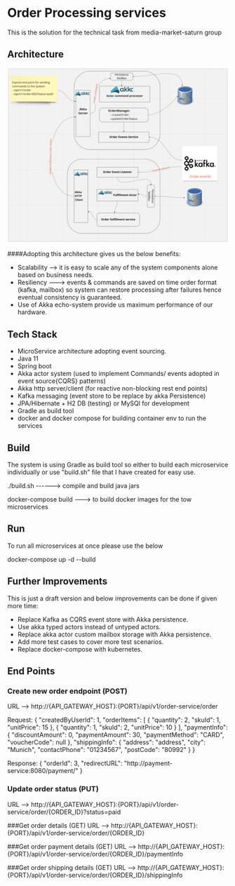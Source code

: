 # Order Processing services
This is the solution for the technical task from media-market-saturn group
 
 ## Architecture
 ![Alt text](docs/SystemArch.jpg?raw=true)

####Adopting this architecture gives us the below benefits:
- Scalability --> it is easy to scale any of the system components alone based on business needs.
- Resiliency ---> events & commands are saved on time order format (kafka, mailbox) so system can restore processing 
after failures hence eventual consistency is guaranteed.
- Use of Akka echo-system provide us maximum performance of our hardware.  
 ## Tech Stack
 - MicroService architecture adopting event sourcing.
 - Java 11
 - Spring boot
 - Akka actor system (used to implement Commands/ events adopted in event source{CQRS} patterns)
 - Akka http server/client (for reactive non-blocking rest end points)
 - Kafka messaging (event store to be replace by akka Persistence)
 - JPA/Hibernate + H2 DB (testing) or MySQl for development
 - Gradle as build tool
 - docker and docker compose for building container env to run the services


## Build
 The system is using Gradle as build tool so either to build each microservice individually or use 
 "build.sh" file that I have created for easy use.
 
 ./build.sh ------> compile and build java jars
 
 docker-compose build ---> to build docker images for the tow microservices 
 
## Run
To run all microservices at once please use the below

docker-compose up -d --build 


## Further Improvements 

This is just a draft version and below improvements can be done if given more time:

- Replace Kafka as CQRS event store with Akka persistence.
- Use akka typed actors instead of untyped actors.
- Replace akka actor custom mailbox storage with Akka persistence.
- Add more test cases to cover more test scenarios.
- Replace docker-compose with kubernetes. 

## End Points

### Create new order endpoint (POST)
URL --> http://{API_GATEWAY_HOST}:{PORT}/api/v1/order-service/order

Request:
{
    "createdByUserId": 1,
    "orderItems": [
        {
            "quantity": 2,
            "skuId": 1,
            "unitPrice": 15
        },
        {
            "quantity": 1,
            "skuId": 2,
            "unitPrice": 10
        }
    ],
    "paymentInfo": {
        "discountAmount": 0,
        "paymentAmount": 30,
        "paymentMethod": "CARD",
        "voucherCode": null
    },
    "shippingInfo": {
        "address": "address",
        "city": "Munich",
        "contactPhone": "01234567",
        "postCode": "80992"
    }
}

Response:
  {
      "orderId": 3,
      "redirectURL": "http://payment-service:8080/payment/"
  }
  

### Update order status (PUT)
URL --> http://{API_GATEWAY_HOST}:{PORT}/api/v1/order-service/order/{ORDER_ID}?status=paid


###Get order details (GET)
URL --> http://{API_GATEWAY_HOST}:{PORT}/api/v1/order-service/order/{ORDER_ID}

###Get order payment details (GET)
URL --> http://{API_GATEWAY_HOST}:{PORT}/api/v1/order-service/order/{ORDER_ID}/paymentInfo

###Get order shipping details (GET)
URL --> http://{API_GATEWAY_HOST}:{PORT}/api/v1/order-service/order/{ORDER_ID}/shippingInfo

